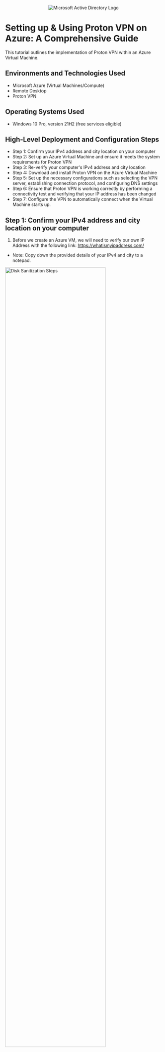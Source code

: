 <p align="center">
<img src="https://i.imgur.com/pU5A58S.png" alt="Microsoft Active Directory Logo"/>
</p>

<h1>Setting up & Using Proton VPN on Azure: A Comprehensive Guide</h1>
This tutorial outlines the implementation of Proton VPN within an Azure Virtual Machine.<br />

<h2>Environments and Technologies Used</h2>

- Microsoft Azure (Virtual Machines/Compute)
- Remote Desktop
- Proton VPN

<h2>Operating Systems Used </h2>

- Windows 10 Pro, version 21H2 (free services eligible)

<h2>High-Level Deployment and Configuration Steps</h2>

- Step 1: Confirm your IPv4 address and city location on your computer
- Step 2: Set up an Azure Virtual Machine and ensure it meets the system requirements for Proton VPN
- Step 3: Re-verify your computer's IPv4 address and city location
- Step 4: Download and install Proton VPN on the Azure Virtual Machine
- Step 5: Set up the necessary configurations such as selecting the VPN server, establishing connection protocol, and configuring DNS settings
- Step 6: Ensure that Proton VPN is working correctly by performing a connectivity test and verifying that your IP address has been changed
- Step 7: Configure the VPN to automatically connect when the Virtual Machine starts up.


<h2>Step 1: Confirm your IPv4 address and city location on your computer</h2>

1. Before we create an Azure VM, we will need to verify our own IP Address with the following link: https://whatismyipaddress.com/

- Note: Copy down the provided details of your IPv4 and city to a notepad. 

<p>
<img src="https://i.imgur.com/PNMOtSk.png" height="80%" width="80%" alt="Disk Sanitization Steps"/>
</p>
<p>
    
<h2>Step 2: Set up an Azure Virtual Machine and ensure it meets the system requirements for Proton VPN</h2>

1. Go to the Azure Portal website (https://portal.azure.com/) and sign-in with your Azure account credentials. 
- Note: If you do not have an Azure account, you will need to sign-up for one before you can log-in.

2. Click on the search bar and type "Virtual Machines".
3. Click on the "+ Create" button located on the top left-corner by "Switch to classic".
4. Choose the option "Azure virtual machine", enter the following information:
    <ol type="a">
      <li>Choose your subscription (For Ex: Azure Subscription 1).</li>
      <li>Enter a unique name for the virtual machine (Use: vm-practice).</li>
      <li>For "Region" select:(Europe) France Central (Note: Don't select the region you live in).</li>
      <li>For "Resource group" it should automatically create a unique name.</li> 
      <li>For "Image" use: Windows 10 Pro, version 21H2 (free services eligible). </li>
      <li>For "Size" use: Standard_E2s_v3 - 2 vcpus, 16 GiB memory. </li>
      <li>For "Username" use: labuser.</li>
      <li>For "Password" make sure to make up one.</li>
      <li>For "Public inbound ports" click on "Allow selected ports".</li>
      <li>For "Select inbound ports" use: RDP 3389.</li>
    </ol>

- Note: After you checkmarked "I confirm I have an eligible Windows 10/11 license with multi-tenant hosting rights. Please confirm." located at bottom-left corner. Also, after you clicked on the "Review + create" button and review the settings. You should be able to see the following display:
<p>
<img src="https://i.imgur.com/ggc9djW.png" height="80%" width="80%"/>
</p>
<p>  
    
5. On the search bar, type "Virtual Machines".
- Note: After you created your VM, you should be able to see the following display:

<p>
<img src="https://i.imgur.com/bOxI92i.png" height="80%" width="80%"/>
</p>
<p>  

6. Click the blue link "vm-practice" located under "Name".
7. On the "Overview" tab, find/copy the Public IP address located under "Size"; Essentials.
<p>
<img src="https://i.imgur.com/42QEZ5z.png" height="80%" width="80%"/>
</p>
<p>  

8. To access Remote Desktop Connection on Windows, navigate to the bottom-left corner and click on the "Start" button (Windows logo), then search for "Remote Desktop Connection" and open it. For Mac users download the app "remote- Microsoft Remote Desktop" from the App Store.
 
9. Paste the Public IP address(from your VM) in the computer name field and click "Connect". For Mac users paste the IP Address on "PC-name" and click "add".
 
<p>
<img src="https://i.imgur.com/5UYpYcR.png" height="80%" width="80%"/>
</p>
<p>  
 
10. Afterwards, make sure to log-in your credentials from Step 3 (Use Username: labuser/Password: Your unique password).

- Note: For Windows users click "Yes" to connect to your VM. Observe the following display: 
<p>
<img src="https://i.imgur.com/xHG3t9h.png" height="80%" width="80%"/>
</p>
<p>  
 
11. Please wait until your virtual machine logs you in.
12. Then choose the following options for "Choose privacy settings for your device": 
    <ol type="a">
      <li>Location: No </li>
      <li>Diagnostic Data: No</li>
      <li>Tailored experiences: No</li>
      <li>Find my device: No</li>
     <li>Inking and Typing: No</li>
     <li>Advertising ID: No</li>
    </ol>

13. Click "Accept"   

<h2>Step 3: Re-verify your computer's IPv4 address and city location</h2>

1. On your VM, browse Microsoft Edge and paste the following link: https://whatismyipaddress.com/

- Note: Copy down the provided details of your VM's IPv4 and city to a notepad. 

<p>
<img src="https://i.imgur.com/PM8yEpv.png" height="80%" width="80%" alt="Disk Sanitization Steps"/>
</p>
<p>

<h2>Step 4: Download and install Proton VPN on the Azure Virtual Machine</h2>

1. On your VM, open Microsoft Edge and paste the following link: https://account.protonvpn.com/signup?plan=free&language=en
2. Create a free account. Aftewards, click the "Download" buttom under Windows.

<p>
<img src="" height="80%" width="80%" alt="Disk Sanitization Steps"/>
</p>
<p>

3. Proceed by clicking "Download Proton VPN".

<p>
<img src="" height="80%" width="80%" alt="Disk Sanitization Steps"/>
</p>
<p>

4. After downloading Proton VPN, go to Downloads; File Explorer.
5. Double-click "ProtonVPN_win_v2.4.1"
6. Navigate through the settings and finish installing the application. 
7. Click on the Windows logo and type "Proton VPN" to find the application.
8. After 

